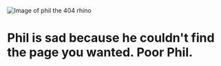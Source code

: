 ![Image of phil the 404 rhino](/media/404.gif)
# Phil is sad because he couldn't find the page you wanted. Poor Phil.